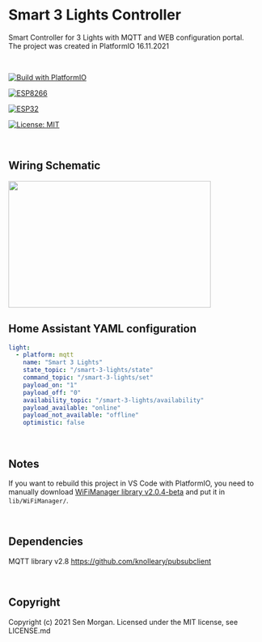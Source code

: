 # Smart 3 Lights Controller

Smart Controller for 3 Lights with MQTT and WEB configuration portal. <br>
The project was created in PlatformIO 16.11.2021

<br>


[![Build with PlatformIO](https://img.shields.io/badge/Build%20with-PlatformIO-orange)](https://platformio.org/)

[![ESP8266](https://img.shields.io/badge/ESP-8266-000000.svg?longCache=true&style=flat&colorA=AA101F)](https://www.espressif.com/en/products/socs/esp8266)

[![ESP32](https://img.shields.io/badge/ESP-32-000000.svg?longCache=true&style=flat&colorA=AA101F)](https://www.espressif.com/en/products/socs/esp32)

[![License: MIT](https://img.shields.io/badge/License-MIT-brightgreen.svg)](https://opensource.org/licenses/MIT)

<br>

## Wiring Schematic

<img src="https://media3.giphy.com/media/TLeLKUdIc1tvAxb7ab/source.gif" width="400" height="250" />

<br>

## Home Assistant YAML configuration
```yaml
light:
  - platform: mqtt
    name: "Smart 3 Lights"
    state_topic: "/smart-3-lights/state"
    command_topic: "/smart-3-lights/set"
    payload_on: "1"
    payload_off: "0"
    availability_topic: "/smart-3-lights/availability"
    payload_available: "online"
    payload_not_available: "offline"
    optimistic: false
```

<br>

## Notes

If you want to rebuild this project in VS Code with PlatformIO, you need to manually download [WiFiManager library v2.0.4-beta](https://github.com/tzapu/WiFiManager) and put it in `lib/WiFiManager/`.

<br>

## Dependencies
MQTT library v2.8 https://github.com/knolleary/pubsubclient

<br>

## Copyright

Copyright (c) 2021 Sen Morgan. Licensed under the MIT license, see LICENSE.md